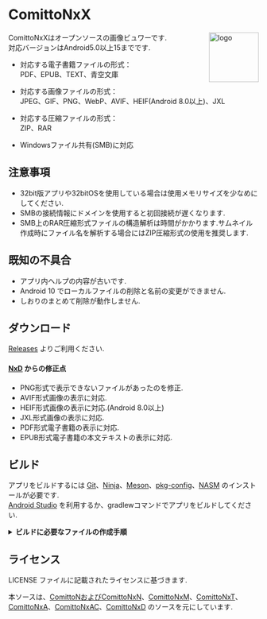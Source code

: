 # ComittoNxX

<img src="app/src/main/res/drawable-hdpi/comittonxx.png" width="100" align="right" alt="logo">

ComittoNxXはオープンソースの画像ビュワーです.  
対応バージョンはAndroid5.0以上15までです.

- 対応する電子書籍ファイルの形式：  
  PDF、EPUB、TEXT、青空文庫  

- 対応する画像ファイルの形式：  
  JPEG、GIF、PNG、WebP、AVIF、HEIF(Android 8.0以上)、JXL  

- 対応する圧縮ファイルの形式：  
  ZIP、RAR  

- Windowsファイル共有(SMB)に対応

<!-- 
> [!IMPORTANT]
> 更新を再開しました.
-->

<!--
> [!NOTE]
> 掲示板への投稿が規制されたためバージョン更新の告知を停止しています.
-->

## 注意事項

- 32bit版アプリや32bitOSを使用している場合は使用メモリサイズを少なめにしてください.  
- SMBの接続情報にドメインを使用すると初回接続が遅くなります.  
- SMB上のRAR圧縮形式ファイルの構造解析は時間がかかります.サムネイル作成時にファイル名を解析する場合にはZIP圧縮形式の使用を推奨します.  

## 既知の不具合

- アプリ内ヘルプの内容が古いです.  
- Android 10 でローカルファイルの削除と名前の変更ができません.  
- しおりのまとめて削除が動作しません.  

## ダウンロード

[Releases](https://github.com/ComittoNxA/ComittoNxX/releases) よりご利用ください.  

#### [NxD](https://github.com/Kdroidwin/cnxd/tree/cnxd) からの修正点

- PNG形式で表示できないファイルがあったのを修正.  
- AVIF形式画像の表示に対応.  
- HEIF形式画像の表示に対応.(Android 8.0以上)  
- JXL形式画像の表示に対応.  
- PDF形式電子書籍の表示に対応.  
- EPUB形式電子書籍の本文テキストの表示に対応.  

## ビルド

アプリをビルドするには [Git](https://git-scm.com/)、[Ninja](https://ninja-build.org/)、[Meson](https://mesonbuild.com/)、[pkg-config](https://www.freedesktop.org/wiki/Software/pkg-config/)、[NASM](https://www.nasm.us/) のインストールが必要です.  
[Android Studio](https://developer.android.com/studio/install) を利用するか、gradlewコマンドでアプリをビルドしてください.  

<details><summary><b>ビルドに必要なファイルの作成手順</b></summary>
<p>

###### 署名の作成

キーストアファイルを作成して保存します.  
Android studio の場合は [Build] > [Generate Signed Bundle/APK] から作成します.

###### signingConfigs/release.gradle の作成

プロジェクトルートに signingConfigs というフォルダを作成します.  
signingConfigs の中に release.gradle というファイルを作成します.

```gradle
signingConfigs {
    release {
        storePassword '${署名ファイルのパスワード}'
        keyPassword '${鍵のパスワード}'
        storeFile file('${署名のファイル名}')
        keyAlias '${鍵のエイリアス}'
    }
}
```
</details>

## ライセンス

LICENSE ファイルに記載されたライセンスに基づきます.  

本ソースは、[ComittoNおよびComittoNxN](https://docs.google.com/open?id=0Bzx6UxEo3Pg0SXNIQVdRVnVqemM)、[ComittoNxM](https://www.axfc.net/u/3792235)、[ComittoNxT](https://www.axfc.net/u/3978158)、[ComittoNxA](https://github.com/ComittoNxA/ComittoNxA/tree/1.65A20)、[ComittoNxAC](https://www.axfc.net/u/4059552)、[ComittoNxD](https://github.com/Kdroidwin/cnxd/tree/cnxd) のソースを元にしています.  
